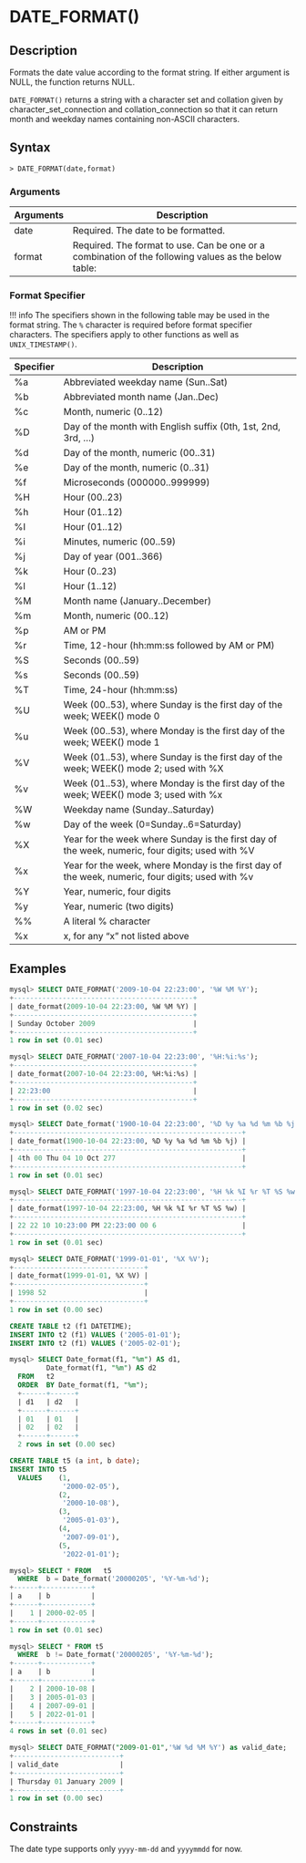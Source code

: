# **DATE_FORMAT()**

## **Description**

Formats the date value according to the format string. If either argument is NULL, the function returns NULL.

`DATE_FORMAT()` returns a string with a character set and collation given by character_set_connection and collation_connection so that it can return month and weekday names containing non-ASCII characters.

## **Syntax**

```
> DATE_FORMAT(date,format)
```

### **Arguments**

|  Arguments   | Description  |
|  ----  | ----  |
| date  | Required. The date to be formatted. |
| format|Required. The format to use. Can be one or a combination of the following values as the below table:|

### Format Specifier

!!! info
    The specifiers shown in the following table may be used in the format string. The `%` character is required before format specifier characters. The specifiers apply to other functions as well as `UNIX_TIMESTAMP()`.

| **Specifier** | **Description** |
| --- | --- |
| %a | Abbreviated weekday name (Sun..Sat) |
| %b | Abbreviated month name (Jan..Dec) |
| %c | Month, numeric (0..12) |
| %D | Day of the month with English suffix (0th, 1st, 2nd, 3rd, …) |
| %d | Day of the month, numeric (00..31) |
| %e | Day of the month, numeric (0..31) |
| %f | Microseconds (000000..999999) |
| %H | Hour (00..23) |
| %h | Hour (01..12) |
| %I | Hour (01..12) |
| %i | Minutes, numeric (00..59) |
| %j | Day of year (001..366) |
| %k | Hour (0..23) |
| %l | Hour (1..12) |
| %M | Month name (January..December) |
| %m | Month, numeric (00..12) |
| %p | AM or PM |
| %r | Time, 12-hour (hh:mm:ss followed by AM or PM) |
| %S | Seconds (00..59) |
| %s | Seconds (00..59) |
| %T | Time, 24-hour (hh:mm:ss) |
| %U | Week (00..53), where Sunday is the first day of the week; WEEK() mode 0 |
| %u | Week (00..53), where Monday is the first day of the week; WEEK() mode 1 |
| %V | Week (01..53), where Sunday is the first day of the week; WEEK() mode 2; used with %X |
| %v | Week (01..53), where Monday is the first day of the week; WEEK() mode 3; used with %x |
| %W | Weekday name (Sunday..Saturday) |
| %w | Day of the week (0=Sunday..6=Saturday) |
| %X | Year for the week where Sunday is the first day of the week, numeric, four digits; used with %V |
| %x | Year for the week, where Monday is the first day of the week, numeric, four digits; used with %v |
| %Y | Year, numeric, four digits |
| %y | Year, numeric (two digits) |
| %% | A literal % character |
| %x | x, for any “x” not listed above |

## **Examples**

```sql
mysql> SELECT DATE_FORMAT('2009-10-04 22:23:00', '%W %M %Y');
+--------------------------------------------+
| date_format(2009-10-04 22:23:00, %W %M %Y) |
+--------------------------------------------+
| Sunday October 2009                        |
+--------------------------------------------+
1 row in set (0.01 sec)

mysql> SELECT DATE_FORMAT('2007-10-04 22:23:00', '%H:%i:%s');
+--------------------------------------------+
| date_format(2007-10-04 22:23:00, %H:%i:%s) |
+--------------------------------------------+
| 22:23:00                                   |
+--------------------------------------------+
1 row in set (0.02 sec)

mysql> SELECT Date_format('1900-10-04 22:23:00', '%D %y %a %d %m %b %j');
+--------------------------------------------------------+
| date_format(1900-10-04 22:23:00, %D %y %a %d %m %b %j) |
+--------------------------------------------------------+
| 4th 00 Thu 04 10 Oct 277                               |
+--------------------------------------------------------+
1 row in set (0.01 sec)

mysql> SELECT DATE_FORMAT('1997-10-04 22:23:00', '%H %k %I %r %T %S %w');
+--------------------------------------------------------+
| date_format(1997-10-04 22:23:00, %H %k %I %r %T %S %w) |
+--------------------------------------------------------+
| 22 22 10 10:23:00 PM 22:23:00 00 6                     |
+--------------------------------------------------------+
1 row in set (0.01 sec)

mysql> SELECT DATE_FORMAT('1999-01-01', '%X %V');
+--------------------------------+
| date_format(1999-01-01, %X %V) |
+--------------------------------+
| 1998 52                        |
+--------------------------------+
1 row in set (0.00 sec)
```

<!--SELECT DATE_FORMAT('2006-06-00', '%d');
ERROR 20301 (HY000): invalid input: invalid datatime value 2006-06-00-->

```sql
CREATE TABLE t2 (f1 DATETIME);
INSERT INTO t2 (f1) VALUES ('2005-01-01');
INSERT INTO t2 (f1) VALUES ('2005-02-01');

mysql> SELECT Date_format(f1, "%m") AS d1,
         Date_format(f1, "%m") AS d2
  FROM   t2
  ORDER  BY Date_format(f1, "%m");
  +------+------+
  | d1   | d2   |
  +------+------+
  | 01   | 01   |
  | 02   | 02   |
  +------+------+
  2 rows in set (0.00 sec)
```

```sql
CREATE TABLE t5 (a int, b date);
INSERT INTO t5
  VALUES    (1,
             '2000-02-05'),
            (2,
             '2000-10-08'),
            (3,
             '2005-01-03'),
            (4,
             '2007-09-01'),
            (5,
             '2022-01-01');

mysql> SELECT * FROM   t5
  WHERE  b = Date_format('20000205', '%Y-%m-%d');
+------+------------+
| a    | b          |
+------+------------+
|    1 | 2000-02-05 |
+------+------------+
1 row in set (0.01 sec)

mysql> SELECT * FROM t5
  WHERE  b != Date_format('20000205', '%Y-%m-%d');
+------+------------+
| a    | b          |
+------+------------+
|    2 | 2000-10-08 |
|    3 | 2005-01-03 |
|    4 | 2007-09-01 |
|    5 | 2022-01-01 |
+------+------------+
4 rows in set (0.01 sec)

mysql> SELECT DATE_FORMAT("2009-01-01",'%W %d %M %Y') as valid_date;
+--------------------------+
| valid_date               |
+--------------------------+
| Thursday 01 January 2009 |
+--------------------------+
1 row in set (0.00 sec)
```

## **Constraints**

The date type supports only `yyyy-mm-dd` and `yyyymmdd` for now.
